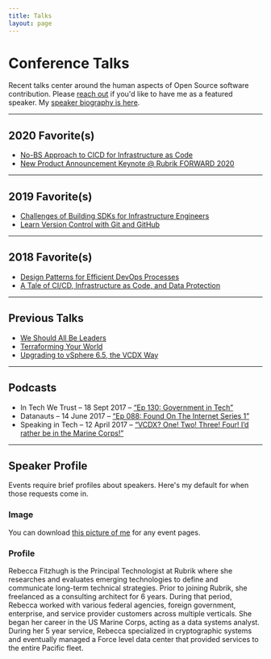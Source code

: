 ```yaml
---
title: Talks
layout: page
---
```


# Conference Talks

Recent talks center around the human aspects of Open Source software contribution. Please [reach out](mailto:rebecca@technicloud.com) if you'd like to have me as a featured speaker. My [speaker biography is here](#speaker-profile).

---

## 2020 Favorite(s)

* [No-BS Approach to CICD for Infrastructure as Code](/talks/no-bs-approach-to-cicd-for-iac.md)
* [New Product Announcement Keynote @ Rubrik FORWARD 2020](https://gateway.on24.com/wcc/eh/2256824/lp/2267076/welcome-%26-vision/)

---

## 2019 Favorite(s)

* [Challenges of Building SDKs for Infrastructure Engineers](/talks/challenges-of-building-sdks-for-instrastructure-engineers.md)
* [Learn Version Control with Git and GitHub](/talks/learn-version-control-with-git-and-github.md)

---

## 2018 Favorite(s)

* [Design Patterns for Efficient DevOps Processes](/talks/design-patterns-for-efficient-devops-process.md)
* [A Tale of CI/CD, Infrastructure as Code, and Data Protection](/talks/a-tale-of-cicd-infrastructure-as-code-and-data-protection.md)

---

## Previous Talks

* [We Should All Be Leaders](/talks/we-should-all-be-leaders.md)
* [Terraforming Your World](/talks/terraforming-your-world.md)
* [Upgrading to vSphere 6.5, the VCDX Way](/talks/upgrading-to-vsphere-65-the-vcdx-way.md)

---

## Podcasts

* In Tech We Trust – 18 Sept 2017 – [“Ep 130: Government in Tech”](https://www.podbean.com/media/share/pb-c588c-73d507#)
* Datanauts – 14 June 2017 – [“Ep 088: Found On The Internet Series 1”](https://packetpushers.net/podcast/datanauts-88-found-on-internet/)
* Speaking in Tech – 12 April 2017 – [“VCDX? One! Two! Three! Four! I’d rather be in the Marine Corps!”](https://www.theregister.co.uk/2017/04/12/speaking_in_tech_episode_256/?mt=1492011907313)

---

## Speaker Profile
Events require brief profiles about speakers. Here's my default for when those requests come in.

### Image
You can download [this picture of me](/assets/images/me.jpng) for any event pages.

### Profile

Rebecca Fitzhugh is the Principal Technologist at Rubrik where she researches and evaluates emerging technologies to define and communicate long-term technical strategies. Prior to joining Rubrik, she freelanced as a consulting architect for 6 years. During that period, Rebecca worked with various federal agencies, foreign government, enterprise, and service provider customers across multiple verticals. She began her career in the US Marine Corps, acting as a data systems analyst. During her 5 year service, Rebecca specialized in cryptographic systems and eventually managed a Force level data center that provided services to the entire Pacific fleet.
